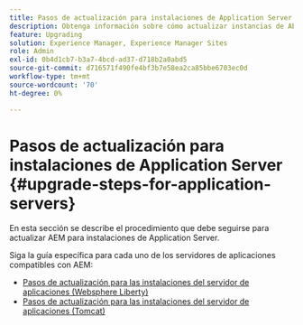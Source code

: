 ```yaml
---
title: Pasos de actualización para instalaciones de Application Server
description: Obtenga información sobre cómo actualizar instancias de AEM implementadas mediante servidores de aplicaciones.
feature: Upgrading
solution: Experience Manager, Experience Manager Sites
role: Admin
exl-id: 0b4d1cb7-b3a7-4bcd-ad37-d718b2a0abd5
source-git-commit: d716571f490fe4bf3b7e58ea2ca85bbe6703ec0d
workflow-type: tm+mt
source-wordcount: '70'
ht-degree: 0%

---
```


# Pasos de actualización para instalaciones de Application Server {#upgrade-steps-for-application-servers}

En esta sección se describe el procedimiento que debe seguirse para actualizar AEM para instalaciones de Application Server.

Siga la guía específica para cada uno de los servidores de aplicaciones compatibles con AEM:

* [Pasos de actualización para las instalaciones del servidor de aplicaciones (Websphere Liberty)](/help/sites-deploying/app-server-upgrade-wlp.md)
* [Pasos de actualización para las instalaciones del servidor de aplicaciones (Tomcat)](/help/sites-deploying/app-server-upgrade-tomcat.md)
